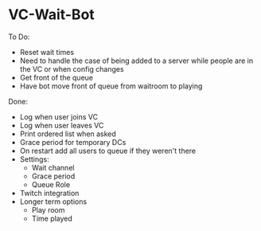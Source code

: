 # VC-Wait-Bot

To Do:
* Reset wait times
* Need to handle the case of being added to a server while people are in the VC or when config changes
* Get front of the queue
* Have bot move front of queue from waitroom to playing

Done:
* Log when user joins VC
* Log when user leaves VC
* Print ordered list when asked
* Grace period for temporary DCs
* On restart add all users to queue if they weren't there
* Settings:
    * Wait channel
    * Grace period
    * Queue Role
* Twitch integration
* Longer term options
    * Play room
    * Time played
